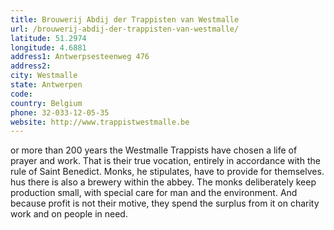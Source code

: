 ```yaml
---
title: Brouwerij Abdij der Trappisten van Westmalle
url: /brouwerij-abdij-der-trappisten-van-westmalle/
latitude: 51.2974
longitude: 4.6881
address1: Antwerpsesteenweg 476
address2: 
city: Westmalle
state: Antwerpen
code: 
country: Belgium
phone: 32-033-12-05-35
website: http://www.trappistwestmalle.be
---
```

or more than 200 years the Westmalle Trappists have chosen a life of prayer and work. That is their true vocation, entirely in accordance with the rule of Saint Benedict. Monks, he stipulates, have to provide for themselves. hus there is also a brewery within the abbey. The monks deliberately keep production small, with special care for man and the environment. And because profit is not their motive, they spend the surplus from it on charity work and on people in need.
